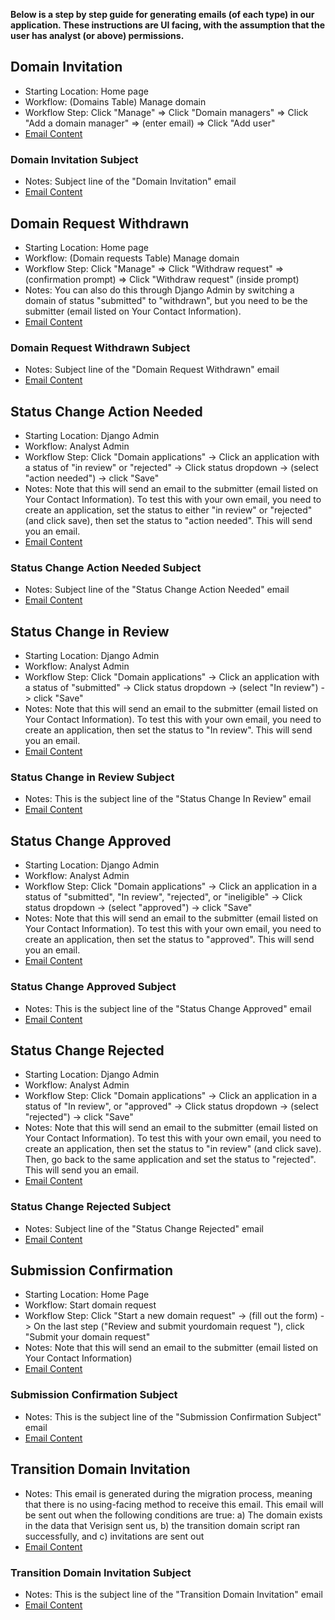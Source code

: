 **Below is a step by step guide for generating emails (of each type) in our application. These instructions are UI facing, with the assumption that the user has analyst (or above) permissions.**

## Domain Invitation
- Starting Location: Home page
- Workflow: (Domains Table) Manage domain
- Workflow Step: Click "Manage" => Click "Domain managers" => Click "Add a domain manager" => (enter email) => Click "Add user"
- [Email Content](https://github.com/cisagov/manage.get.gov/blob/main/src/registrar/templates/emails/domain_invitation.txt)

### Domain Invitation Subject
- Notes: Subject line of the "Domain Invitation" email
- [Email Content](https://github.com/cisagov/manage.get.gov/blob/main/src/registrar/templates/emails/domain_invitation_subject.txt)

## Domain Request Withdrawn
- Starting Location: Home page
- Workflow: (Domain requests Table) Manage domain
- Workflow Step: Click "Manage" => Click "Withdraw request" => (confirmation prompt) => Click "Withdraw request" (inside prompt)
- Notes: You can also do this through Django Admin by switching a domain of status "submitted" to "withdrawn", but you need to be the submitter (email listed on Your Contact Information).
- [Email Content](https://github.com/cisagov/manage.get.gov/blob/main/src/registrar/templates/emails/domain_request_withdrawn.txt)

### Domain Request Withdrawn Subject
- Notes: Subject line of the "Domain Request Withdrawn" email
- [Email Content](https://github.com/cisagov/manage.get.gov/blob/main/src/registrar/templates/emails/domain_request_withdrawn_subject.txt)

## Status Change Action Needed
- Starting Location: Django Admin
- Workflow: Analyst Admin
- Workflow Step: Click "Domain applications" -> Click an application with a status of "in review" or "rejected" -> Click status dropdown -> (select "action needed") -> click "Save"
- Notes: Note that this will send an email to the submitter (email listed on Your Contact Information). To test this with your own email, you need to create an application, set the status to either "in review" or "rejected" (and click save), then set the status to "action needed". This will send you an email.
- [Email Content](https://github.com/cisagov/manage.get.gov/blob/main/src/registrar/templates/emails/status_change_action_needed.txt)

### Status Change Action Needed Subject
- Notes: Subject line of the "Status Change Action Needed" email
- [Email Content](https://github.com/cisagov/manage.get.gov/blob/main/src/registrar/templates/emails/status_change_action_needed_subject.txt)

## Status Change in Review
- Starting Location: Django Admin
- Workflow: Analyst Admin
- Workflow Step: Click "Domain applications" -> Click an application with a status of "submitted" -> Click status dropdown -> (select "In review") -> click "Save"
- Notes: Note that this will send an email to the submitter (email listed on Your Contact Information). To test this with your own email, you need to create an application, then set the status to "In review". This will send you an email.
- [Email Content](https://github.com/cisagov/manage.get.gov/blob/main/src/registrar/templates/emails/status_change_approved.txt)

### Status Change in Review Subject
- Notes: This is the subject line of the "Status Change In Review" email
- [Email Content](https://github.com/cisagov/manage.get.gov/blob/main/src/registrar/templates/emails/status_change_in_review_subject.txt)

## Status Change Approved
- Starting Location: Django Admin
- Workflow: Analyst Admin
- Workflow Step: Click "Domain applications" -> Click an application in a status of "submitted", "In review", "rejected", or "ineligible" -> Click status dropdown -> (select "approved") -> click "Save"
- Notes: Note that this will send an email to the submitter (email listed on Your Contact Information). To test this with your own email, you need to create an application, then set the status to "approved". This will send you an email.
- [Email Content](https://github.com/cisagov/manage.get.gov/blob/main/src/registrar/templates/emails/status_change_approved.txt)

### Status Change Approved Subject
- Notes: This is the subject line of the "Status Change Approved" email
- [Email Content](https://github.com/cisagov/manage.get.gov/blob/main/src/registrar/templates/emails/status_change_approved_subject.txt)

## Status Change Rejected
- Starting Location: Django Admin
- Workflow: Analyst Admin
- Workflow Step: Click "Domain applications" -> Click an application in a status of "In review", or "approved" -> Click status dropdown -> (select "rejected") -> click "Save"
- Notes: Note that this will send an email to the submitter (email listed on Your Contact Information). To test this with your own email, you need to create an application, then set the status to "in review" (and click save). Then, go back to the same application and set the status to "rejected". This will send you an email.
- [Email Content](https://github.com/cisagov/manage.get.gov/blob/main/src/registrar/templates/emails/status_change_rejected.txt)

### Status Change Rejected Subject
- Notes: Subject line of the "Status Change Rejected" email
- [Email Content](https://github.com/cisagov/manage.get.gov/blob/main/src/registrar/templates/emails/status_change_rejected_subject.txt)

## Submission Confirmation
- Starting Location: Home Page
- Workflow: Start domain request
- Workflow Step: Click "Start a new domain request" -> (fill out the form) -> On the last step ("Review and submit yourdomain request "), click "Submit your domain request"
- Notes: Note that this will send an email to the submitter (email listed on Your Contact Information)
- [Email Content](https://github.com/cisagov/manage.get.gov/blob/main/src/registrar/templates/emails/submission_confirmation.txt)

### Submission Confirmation Subject
- Notes: This is the subject line of the "Submission Confirmation Subject" email
- [Email Content](https://github.com/cisagov/manage.get.gov/blob/main/src/registrar/templates/emails/submission_confirmation_subject.txt)

## Transition Domain Invitation
- Notes: This email is generated during the migration process, meaning that there is no using-facing method to receive this email. This email will be sent out when the following conditions are true: a) The domain exists in the data that Verisign sent us, b) the transition domain script ran successfully, and c) invitations are sent out
- [Email Content](https://github.com/cisagov/manage.get.gov/blob/main/src/registrar/templates/emails/transition_domain_invitation.txt)

### Transition Domain Invitation Subject
- Notes: This is the subject line of the "Transition Domain Invitation" email
- [Email Content](https://github.com/cisagov/manage.get.gov/blob/main/src/registrar/templates/emails/transition_domain_invitation_subject.txt)

